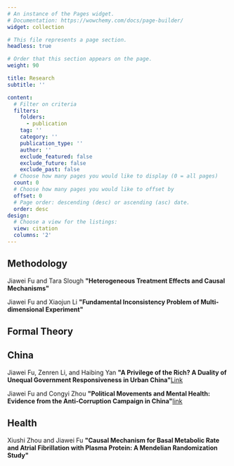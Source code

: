 ```yaml
---
# An instance of the Pages widget.
# Documentation: https://wowchemy.com/docs/page-builder/
widget: collection

# This file represents a page section.
headless: true

# Order that this section appears on the page.
weight: 90

title: Research
subtitle: ''

content:
  # Filter on criteria
  filters:
    folders:
      - publication
    tag: ''
    category: ''
    publication_type: ''
    author: ''
    exclude_featured: false
    exclude_future: false
    exclude_past: false
  # Choose how many pages you would like to display (0 = all pages)
  count: 0
  # Choose how many pages you would like to offset by
  offset: 0
  # Page order: descending (desc) or ascending (asc) date.
  order: desc
design:
  # Choose a view for the listings:
  view: citation
  columns: '2'
---
```


## Methodology

Jiawei Fu and Tara Slough **"Heterogeneous Treatment Effects and Causal Mechanisms"**

Jiawei Fu and Xiaojun Li **"Fundamental Inconsistency Problem of Multi-dimensional Experiment"**


## Formal Theory

## China

Jiawei Fu, Zenren Li, and Haibing Yan **"A Privilege of the Rich? A Duality of Unequal Government Responsiveness in Urban China"**[Link](https://papers.ssrn.com/sol3/papers.cfm?abstract_id=4253200)

Jiawei Fu and Congyi Zhou **"Political Movements and Mental Health: Evidence from the Anti-Corruption Campaign in China"**[link](https://papers.ssrn.com/sol3/papers.cfm?abstract_id=4161190)


## Health

Xiushi Zhou and Jiawei Fu **"Causal Mechanism for Basal Metabolic Rate and Atrial Fibrillation with Plasma Protein: A Mendelian Randomization Study"**


